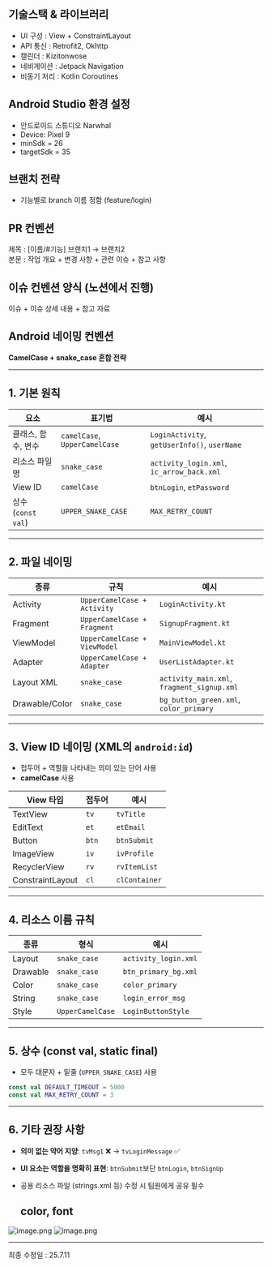 ## 기술스택 & 라이브러리
- UI 구성 : View + ConstraintLayout
- API 통신 : Retrofit2, Okhttp
- 캘린더 : Kizitonwose
- 네비게이션 : Jetpack Navigation
- 비동기 처리 : Kotlin Coroutines

## Android Studio 환경 설정  
- 안드로이드 스튜디오 Narwhal
- Device: Pixel 9
- minSdk = 26
- targetSdk = 35

## 브랜치 전략
- 기능별로 branch 이름 정함 (feature/login)

## PR 컨벤션
제목 : [이름/#기능] 브랜치1 → 브랜치2 <br>
본문 : 작업 개요 + 변경 사항 + 관련 이슈 + 참고 사항

  
## 이슈 컨벤션 양식 (노션에서 진행)
이슈 + 이슈 상세 내용 + 참고 자료
  
##  Android 네이밍 컨벤션 

**CamelCase + snake_case 혼합 전략**

---

## 1.  기본 원칙

| 요소           | 표기법         | 예시                     |
|----------------|----------------|--------------------------|
| 클래스, 함수, 변수 | `camelCase`, `UpperCamelCase` | `LoginActivity`, `getUserInfo()`, `userName` |
| 리소스 파일명     | `snake_case`   | `activity_login.xml`, `ic_arrow_back.xml` |
| View ID         | `camelCase`    | `btnLogin`, `etPassword` |
| 상수 (`const val`) | `UPPER_SNAKE_CASE` | `MAX_RETRY_COUNT` |

---

## 2.  파일 네이밍

| 종류           | 규칙               | 예시                  |
|----------------|--------------------|-----------------------|
| Activity       | `UpperCamelCase + Activity` | `LoginActivity.kt`     |
| Fragment       | `UpperCamelCase + Fragment` | `SignupFragment.kt`    |
| ViewModel      | `UpperCamelCase + ViewModel`| `MainViewModel.kt`     |
| Adapter        | `UpperCamelCase + Adapter`  | `UserListAdapter.kt`   |
| Layout XML     | `snake_case`       | `activity_main.xml`, `fragment_signup.xml` |
| Drawable/Color | `snake_case`       | `bg_button_green.xml`, `color_primary` |

---

## 3. View ID 네이밍 (XML의 `android:id`)

- 접두어 + 역할을 나타내는 의미 있는 단어 사용  
- **camelCase** 사용

| View 타입    | 접두어 | 예시         |
|--------------|--------|--------------|
| TextView     | `tv`   | `tvTitle`     |
| EditText     | `et`   | `etEmail`     |
| Button       | `btn`  | `btnSubmit`   |
| ImageView    | `iv`   | `ivProfile`   |
| RecyclerView | `rv`   | `rvItemList`  |
| ConstraintLayout | `cl` | `clContainer` |

---

## 4. 리소스 이름 규칙

| 종류         | 형식        | 예시                  |
|--------------|-------------|-----------------------|
| Layout       | `snake_case`| `activity_login.xml`  |
| Drawable     | `snake_case`| `btn_primary_bg.xml`  |
| Color        | `snake_case`| `color_primary`       |
| String       | `snake_case`| `login_error_msg`     |
| Style        | `UpperCamelCase`| `LoginButtonStyle`|

---

## 5. 상수 (const val, static final)

- 모두 대문자 + 밑줄 (`UPPER_SNAKE_CASE`) 사용  
```kotlin
const val DEFAULT_TIMEOUT = 5000
const val MAX_RETRY_COUNT = 3
```

---

## 6. 기타 권장 사항

- **의미 없는 약어 지양**: `tvMsg1` ❌ → `tvLoginMessage` ✅  
- **UI 요소는 역할을 명확히 표현**: `btnSubmit`보단 `btnLogin`, `btnSignUp`  
- 공용 리소스 파일 (strings.xml 등) 수정 시 팀원에게 공유 필수


  ## color, font

![image.png](attachment:7f700b91-96d3-4d4f-8c79-f07a417c04b4:image.png)
![image.png](attachment:9db0b061-dd83-461e-acdc-0db720387279:image.png)

---
최종 수정일 : 25.7.11


